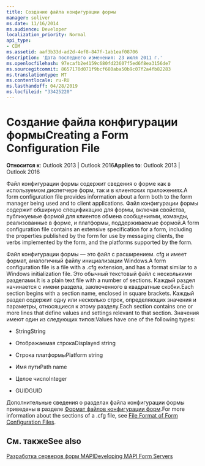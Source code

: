 ```yaml
---
title: Создание файла конфигурации формы
manager: soliver
ms.date: 11/16/2014
ms.audience: Developer
localization_priority: Normal
api_type:
- COM
ms.assetid: aaf3b33d-ad2d-4ef8-847f-1ab1eaf08706
description: 'Дата последнего изменения: 23 июля 2011 г.'
ms.openlocfilehash: 97ecafb2e4159c680fd23607f5ed6f8ea3156de7
ms.sourcegitcommit: 8657170d071f9bcf680aba50b9c07f2a4fb82283
ms.translationtype: MT
ms.contentlocale: ru-RU
ms.lasthandoff: 04/28/2019
ms.locfileid: "33425220"
---
```

# <a name="creating-a-form-configuration-file"></a><span data-ttu-id="517e5-103">Создание файла конфигурации формы</span><span class="sxs-lookup"><span data-stu-id="517e5-103">Creating a Form Configuration File</span></span>

  
  
<span data-ttu-id="517e5-104">**Относится к**: Outlook 2013 | Outlook 2016</span><span class="sxs-lookup"><span data-stu-id="517e5-104">**Applies to**: Outlook 2013 | Outlook 2016</span></span> 
  
<span data-ttu-id="517e5-105">Файл конфигурации формы содержит сведения о форме как в используемом диспетчере форм, так и в клиентских приложениях.</span><span class="sxs-lookup"><span data-stu-id="517e5-105">A form configuration file provides information about a form both to the form manager being used and to client applications.</span></span> <span data-ttu-id="517e5-106">Файл конфигурации формы содержит обширную спецификацию для формы, включая свойства, публикуемые формой для клиентов обмена сообщениями, команды, реализованные в форме, и платформы, поддерживаемые формой.</span><span class="sxs-lookup"><span data-stu-id="517e5-106">A form configuration file contains an extensive specification for a form, including the properties published by the form for use by messaging clients, the verbs implemented by the form, and the platforms supported by the form.</span></span>
  
<span data-ttu-id="517e5-107">Файл конфигурации формы — это файл с расширением. cfg и имеет формат, аналогичный файлу инициализации Windows.</span><span class="sxs-lookup"><span data-stu-id="517e5-107">A form configuration file is a file with a .cfg extension, and has a format similar to a Windows initialization file.</span></span> <span data-ttu-id="517e5-108">Это обычный текстовый файл с несколькими разделами.</span><span class="sxs-lookup"><span data-stu-id="517e5-108">It is a plain text file with a number of sections.</span></span> <span data-ttu-id="517e5-109">Каждый раздел начинается с имени раздела, заключенного в квадратные скобки.</span><span class="sxs-lookup"><span data-stu-id="517e5-109">Each section begins with a section name, enclosed in square brackets.</span></span> <span data-ttu-id="517e5-110">Каждый раздел содержит одну или несколько строк, определяющих значения и параметры, относящиеся к этому разделу.</span><span class="sxs-lookup"><span data-stu-id="517e5-110">Each section contains one or more lines that define values and settings relevant to that section.</span></span> <span data-ttu-id="517e5-111">Значения имеют один из следующих типов:</span><span class="sxs-lookup"><span data-stu-id="517e5-111">Values have one of the following types:</span></span>
  
- <span data-ttu-id="517e5-112">String</span><span class="sxs-lookup"><span data-stu-id="517e5-112">String</span></span>
    
- <span data-ttu-id="517e5-113">Отображаемая строка</span><span class="sxs-lookup"><span data-stu-id="517e5-113">Displayed string</span></span>
    
- <span data-ttu-id="517e5-114">Строка платформы</span><span class="sxs-lookup"><span data-stu-id="517e5-114">Platform string</span></span>
    
- <span data-ttu-id="517e5-115">Имя пути</span><span class="sxs-lookup"><span data-stu-id="517e5-115">Path name</span></span>
    
- <span data-ttu-id="517e5-116">Целое число</span><span class="sxs-lookup"><span data-stu-id="517e5-116">Integer</span></span>
    
- <span data-ttu-id="517e5-117">GUID</span><span class="sxs-lookup"><span data-stu-id="517e5-117">GUID</span></span>
    
<span data-ttu-id="517e5-118">Дополнительные сведения о разделах файла конфигурации формы приведены в разделе [Формат файлов конфигурации форм](file-format-of-form-configuration-files.md).</span><span class="sxs-lookup"><span data-stu-id="517e5-118">For more information about the sections of a .cfg file, see [File Format of Form Configuration Files](file-format-of-form-configuration-files.md).</span></span>
  
## <a name="see-also"></a><span data-ttu-id="517e5-119">См. также</span><span class="sxs-lookup"><span data-stu-id="517e5-119">See also</span></span>



[<span data-ttu-id="517e5-120">Разработка серверов форм MAPI</span><span class="sxs-lookup"><span data-stu-id="517e5-120">Developing MAPI Form Servers</span></span>](developing-mapi-form-servers.md)

